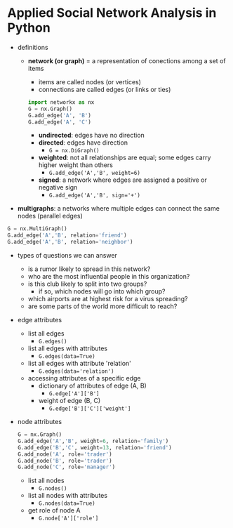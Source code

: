 # Applied Social Network Analysis in Python

- definitions
  - **network (or graph)** = a representation of conections among a set of items
    - items are called nodes (or vertices)
    - connections are called edges (or links or ties)

    ```python
    import networkx as nx
    G = nx.Graph()
    G.add_edge('A', 'B')
    G.add_edge('A', 'C')
    ```

    - **undirected**: edges have no direction
    - **directed**: edges have direction
      - `G = nx.DiGraph()`
    - **weighted**: not all relationships are equal; some edges carry higher weight than others
      - `G.add_edge('A','B', weight=6)`
    - **signed**: a network where edges are assigned a positive or negative sign
      - `G.add_edge('A','B', sign='+')`

- **multigraphs**: a networks where multiple edges can connect the same nodes (parallel edges)

```python
G = nx.MultiGraph()
G.add_edge('A','B', relation='friend')
G.add_edge('A','B', relation='neighbor')
```

- types of questions we can answer
  - is a rumor likely to spread in this network?
  - who are the most influential people in this organization?
  - is this club likely to split into two groups?
    - if so, which nodes will go into which group?
  - which airports are at highest risk for a virus spreading?
  - are some parts of the world more difficult to reach?

- edge attributes
  - list all edges
    - `G.edges()`
  - list all edges with attributes
    - `G.edges(data=True)`
  - list all edges with attribute 'relation'
    - `G.edges(data='relation')`
  - accessing attributes of a specific edge
    - dictionary of attributes of edge (A, B)
      - `G.edge['A']['B']`
    - weight of edge (B, C)
      - `G.edge['B']['C']['weight']`

- node attributes

    ```python
    G = nx.Graph()
    G.add_edge('A','B', weight=6, relation='family')
    G.add_edge('B','C', weight=13, relation='friend')
    G.add_node('A', role='trader')
    G.add_node('B', role='trader')
    G.add_node('C', role='manager')
    ```

  - list all nodes
    - `G.nodes()`
  - list all nodes with attributes
    - `G.nodes(data=True)`
  - get role of node A
    - `G.node['A']['role']`
